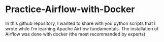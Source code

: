 # Practice-Airflow-with-Docker
In this github repository, I wanted to share with you python scripts that I wrote while I'm learning Apache Airflow fundamentals. 
The installation of Airflow was done with docker (the most recommanded by experts)
